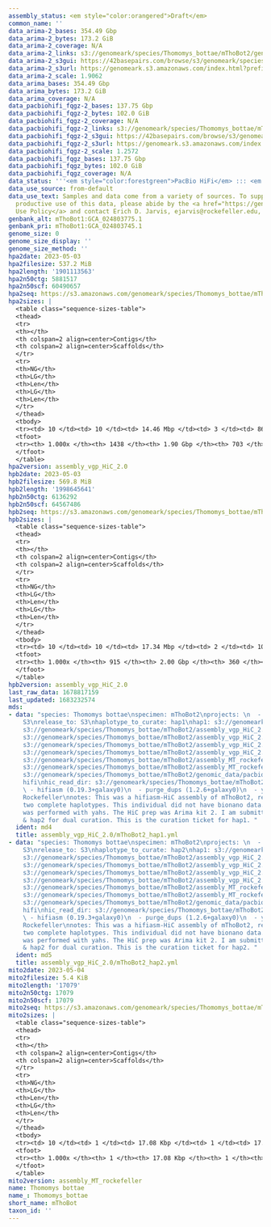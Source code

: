 ```yaml
---
assembly_status: <em style="color:orangered">Draft</em>
common_name: ''
data_arima-2_bases: 354.49 Gbp
data_arima-2_bytes: 173.2 GiB
data_arima-2_coverage: N/A
data_arima-2_links: s3://genomeark/species/Thomomys_bottae/mThoBot2/genomic_data/arima/<br>
data_arima-2_s3gui: https://42basepairs.com/browse/s3/genomeark/species/Thomomys_bottae/mThoBot2/genomic_data/arima/
data_arima-2_s3url: https://genomeark.s3.amazonaws.com/index.html?prefix=species/Thomomys_bottae/mThoBot2/genomic_data/arima/
data_arima-2_scale: 1.9062
data_arima_bases: 354.49 Gbp
data_arima_bytes: 173.2 GiB
data_arima_coverage: N/A
data_pacbiohifi_fqgz-2_bases: 137.75 Gbp
data_pacbiohifi_fqgz-2_bytes: 102.0 GiB
data_pacbiohifi_fqgz-2_coverage: N/A
data_pacbiohifi_fqgz-2_links: s3://genomeark/species/Thomomys_bottae/mThoBot2/genomic_data/pacbio_hifi/<br>
data_pacbiohifi_fqgz-2_s3gui: https://42basepairs.com/browse/s3/genomeark/species/Thomomys_bottae/mThoBot2/genomic_data/pacbio_hifi/
data_pacbiohifi_fqgz-2_s3url: https://genomeark.s3.amazonaws.com/index.html?prefix=species/Thomomys_bottae/mThoBot2/genomic_data/pacbio_hifi/
data_pacbiohifi_fqgz-2_scale: 1.2572
data_pacbiohifi_fqgz_bases: 137.75 Gbp
data_pacbiohifi_fqgz_bytes: 102.0 GiB
data_pacbiohifi_fqgz_coverage: N/A
data_status: '''<em style="color:forestgreen">PacBio HiFi</em> ::: <em style="color:forestgreen">Arima</em>'''
data_use_source: from-default
data_use_text: Samples and data come from a variety of sources. To support fair and
  productive use of this data, please abide by the <a href="https://genome10k.soe.ucsc.edu/data-use-policies/">Data
  Use Policy</a> and contact Erich D. Jarvis, ejarvis@rockefeller.edu, with any questions.
genbank_alt: mThoBot1:GCA_024803775.1
genbank_pri: mThoBot1:GCA_024803745.1
genome_size: 0
genome_size_display: ''
genome_size_method: ''
hpa2date: 2023-05-03
hpa2filesize: 537.2 MiB
hpa2length: '1901113563'
hpa2n50ctg: 5881517
hpa2n50scf: 60490657
hpa2seq: https://s3.amazonaws.com/genomeark/species/Thomomys_bottae/mThoBot2/assembly_vgp_HiC_2.0/mThoBot2.HiC.hap1.20230503.fasta.gz
hpa2sizes: |
  <table class="sequence-sizes-table">
  <thead>
  <tr>
  <th></th>
  <th colspan=2 align=center>Contigs</th>
  <th colspan=2 align=center>Scaffolds</th>
  </tr>
  <tr>
  <th>NG</th>
  <th>LG</th>
  <th>Len</th>
  <th>LG</th>
  <th>Len</th>
  </tr>
  </thead>
  <tbody>
  <tr><td> 10 </td><td> 10 </td><td> 14.46 Mbp </td><td> 3 </td><td> 86.34 Mbp </td></tr><tr><td> 20 </td><td> 26 </td><td> 10.59 Mbp </td><td> 5 </td><td> 84.78 Mbp </td></tr><tr><td> 30 </td><td> 45 </td><td> 8.85 Mbp </td><td> 7 </td><td> 76.12 Mbp </td></tr><tr><td> 40 </td><td> 69 </td><td> 7.38 Mbp </td><td> 10 </td><td> 66.97 Mbp </td></tr><tr style="background-color:#cccccc;"><td> 50 </td><td> 98 </td><td style="background-color:#88ff88;"> 5.88 Mbp </td><td> 13 </td><td style="background-color:#88ff88;"> 60.49 Mbp </td></tr><tr><td> 60 </td><td> 134 </td><td> 4.50 Mbp </td><td> 16 </td><td> 51.83 Mbp </td></tr><tr><td> 70 </td><td> 185 </td><td> 3.22 Mbp </td><td> 20 </td><td> 40.20 Mbp </td></tr><tr><td> 80 </td><td> 259 </td><td> 1.93 Mbp </td><td> 26 </td><td> 26.84 Mbp </td></tr><tr><td> 90 </td><td> 397 </td><td> 0.89 Mbp </td><td> 39 </td><td> 7.45 Mbp </td></tr><tr><td> 100 </td><td> 1438 </td><td> 11.06 Kbp </td><td> 703 </td><td> 11.06 Kbp </td></tr></tbody>
  <tfoot>
  <tr><th> 1.000x </th><th> 1438 </th><th> 1.90 Gbp </th><th> 703 </th><th> 1.90 Gbp </th></tr>
  </tfoot>
  </table>
hpa2version: assembly_vgp_HiC_2.0
hpb2date: 2023-05-03
hpb2filesize: 569.8 MiB
hpb2length: '1998645641'
hpb2n50ctg: 6136292
hpb2n50scf: 64567486
hpb2seq: https://s3.amazonaws.com/genomeark/species/Thomomys_bottae/mThoBot2/assembly_vgp_HiC_2.0/mThoBot2.HiC.hap2.20230503.fasta.gz
hpb2sizes: |
  <table class="sequence-sizes-table">
  <thead>
  <tr>
  <th></th>
  <th colspan=2 align=center>Contigs</th>
  <th colspan=2 align=center>Scaffolds</th>
  </tr>
  <tr>
  <th>NG</th>
  <th>LG</th>
  <th>Len</th>
  <th>LG</th>
  <th>Len</th>
  </tr>
  </thead>
  <tbody>
  <tr><td> 10 </td><td> 10 </td><td> 17.34 Mbp </td><td> 2 </td><td> 106.22 Mbp </td></tr><tr><td> 20 </td><td> 24 </td><td> 11.93 Mbp </td><td> 5 </td><td> 85.91 Mbp </td></tr><tr><td> 30 </td><td> 43 </td><td> 9.30 Mbp </td><td> 7 </td><td> 82.32 Mbp </td></tr><tr><td> 40 </td><td> 67 </td><td> 7.57 Mbp </td><td> 9 </td><td> 71.63 Mbp </td></tr><tr style="background-color:#cccccc;"><td> 50 </td><td> 96 </td><td style="background-color:#88ff88;"> 6.14 Mbp </td><td> 12 </td><td style="background-color:#88ff88;"> 64.57 Mbp </td></tr><tr><td> 60 </td><td> 133 </td><td> 4.82 Mbp </td><td> 16 </td><td> 59.15 Mbp </td></tr><tr><td> 70 </td><td> 180 </td><td> 3.76 Mbp </td><td> 19 </td><td> 50.19 Mbp </td></tr><tr><td> 80 </td><td> 243 </td><td> 2.56 Mbp </td><td> 24 </td><td> 31.63 Mbp </td></tr><tr><td> 90 </td><td> 347 </td><td> 1.31 Mbp </td><td> 35 </td><td> 10.87 Mbp </td></tr><tr><td> 100 </td><td> 915 </td><td> 14.78 Kbp </td><td> 360 </td><td> 14.78 Kbp </td></tr></tbody>
  <tfoot>
  <tr><th> 1.000x </th><th> 915 </th><th> 2.00 Gbp </th><th> 360 </th><th> 2.00 Gbp </th></tr>
  </tfoot>
  </table>
hpb2version: assembly_vgp_HiC_2.0
last_raw_data: 1678817159
last_updated: 1683232574
mds:
- data: "species: Thomomys bottae\nspecimen: mThoBot2\nprojects: \n  - vgp\ndata_location:
    S3\nrelease_to: S3\nhaplotype_to_curate: hap1\nhap1: s3://genomeark/species/Thomomys_bottae/mThoBot2/assembly_vgp_HiC_2.0/mThoBot2.HiC.hap1.20230503.fasta.gz\nhap2:
    s3://genomeark/species/Thomomys_bottae/mThoBot2/assembly_vgp_HiC_2.0/mThoBot2.HiC.hap2.20230503.fasta.gz\npretext_hap1:
    s3://genomeark/species/Thomomys_bottae/mThoBot2/assembly_vgp_HiC_2.0/evaluation/hap1/pretext/mThoBot2_hap1__s2_heatmap.pretext\npretext_hap2:
    s3://genomeark/species/Thomomys_bottae/mThoBot2/assembly_vgp_HiC_2.0/evaluation/hap2/pretext/mThoBot2_hap2__s2_heatmap.pretext\nkmer_spectra_img:
    s3://genomeark/species/Thomomys_bottae/mThoBot2/assembly_vgp_HiC_2.0/evaluation/merqury_postpurge/mThoBot2_png/\nmito:
    s3://genomeark/species/Thomomys_bottae/mThoBot2/assembly_MT_rockefeller/mThoBot2.MT.20230504.fasta.gz\nmito_gb:
    s3://genomeark/species/Thomomys_bottae/mThoBot2/assembly_MT_rockefeller/mThoBot2.MT.20230504.gb\npacbio_read_dir:
    s3://genomeark/species/Thomomys_bottae/mThoBot2/genomic_data/pacbio_hifi/\npacbio_read_type:
    hifi\nhic_read_dir: s3://genomeark/species/Thomomys_bottae/mThoBot2/genomic_data/arima/\npipeline:\n
    \ - hifiasm (0.19.3+galaxy0)\n  - purge_dups (1.2.6+galaxy0)\n  - yahs (1.2a.2+galaxy0)\nassembled_by_group:
    Rockefeller\nnotes: This was a hifiasm-HiC assembly of mThoBot2, resulting in
    two complete haplotypes. This individual did not have bionano data. HiC scaffolding
    was performed with yahs. The HiC prep was Arima kit 2. I am submitting both hap1
    & hap2 for dual curation. This is the curation ticket for hap1. "
  ident: md4
  title: assembly_vgp_HiC_2.0/mThoBot2_hap1.yml
- data: "species: Thomomys bottae\nspecimen: mThoBot2\nprojects: \n  - vgp\ndata_location:
    S3\nrelease_to: S3\nhaplotype_to_curate: hap2\nhap1: s3://genomeark/species/Thomomys_bottae/mThoBot2/assembly_vgp_HiC_2.0/mThoBot2.HiC.hap1.20230503.fasta.gz\nhap2:
    s3://genomeark/species/Thomomys_bottae/mThoBot2/assembly_vgp_HiC_2.0/mThoBot2.HiC.hap2.20230503.fasta.gz\npretext_hap1:
    s3://genomeark/species/Thomomys_bottae/mThoBot2/assembly_vgp_HiC_2.0/evaluation/hap1/pretext/mThoBot2_hap1__s2_heatmap.pretext\npretext_hap2:
    s3://genomeark/species/Thomomys_bottae/mThoBot2/assembly_vgp_HiC_2.0/evaluation/hap2/pretext/mThoBot2_hap2__s2_heatmap.pretext\nkmer_spectra_img:
    s3://genomeark/species/Thomomys_bottae/mThoBot2/assembly_vgp_HiC_2.0/evaluation/merqury_postpurge/mThoBot2_png/\nmito:
    s3://genomeark/species/Thomomys_bottae/mThoBot2/assembly_MT_rockefeller/mThoBot2.MT.20230504.fasta.gz\nmito_gb:
    s3://genomeark/species/Thomomys_bottae/mThoBot2/assembly_MT_rockefeller/mThoBot2.MT.20230504.gb\npacbio_read_dir:
    s3://genomeark/species/Thomomys_bottae/mThoBot2/genomic_data/pacbio_hifi/\npacbio_read_type:
    hifi\nhic_read_dir: s3://genomeark/species/Thomomys_bottae/mThoBot2/genomic_data/arima/\npipeline:\n
    \ - hifiasm (0.19.3+galaxy0)\n  - purge_dups (1.2.6+galaxy0)\n  - yahs (1.2a.2+galaxy0)\nassembled_by_group:
    Rockefeller\nnotes: This was a hifiasm-HiC assembly of mThoBot2, resulting in
    two complete haplotypes. This individual did not have bionano data. HiC scaffolding
    was performed with yahs. The HiC prep was Arima kit 2. I am submitting both hap1
    & hap2 for dual curation. This is the curation ticket for hap2. "
  ident: md5
  title: assembly_vgp_HiC_2.0/mThoBot2_hap2.yml
mito2date: 2023-05-04
mito2filesize: 5.4 KiB
mito2length: '17079'
mito2n50ctg: 17079
mito2n50scf: 17079
mito2seq: https://s3.amazonaws.com/genomeark/species/Thomomys_bottae/mThoBot2/assembly_MT_rockefeller/mThoBot2.MT.20230504.fasta.gz
mito2sizes: |
  <table class="sequence-sizes-table">
  <thead>
  <tr>
  <th></th>
  <th colspan=2 align=center>Contigs</th>
  <th colspan=2 align=center>Scaffolds</th>
  </tr>
  <tr>
  <th>NG</th>
  <th>LG</th>
  <th>Len</th>
  <th>LG</th>
  <th>Len</th>
  </tr>
  </thead>
  <tbody>
  <tr><td> 10 </td><td> 1 </td><td> 17.08 Kbp </td><td> 1 </td><td> 17.08 Kbp </td></tr><tr><td> 20 </td><td> 1 </td><td> 17.08 Kbp </td><td> 1 </td><td> 17.08 Kbp </td></tr><tr><td> 30 </td><td> 1 </td><td> 17.08 Kbp </td><td> 1 </td><td> 17.08 Kbp </td></tr><tr><td> 40 </td><td> 1 </td><td> 17.08 Kbp </td><td> 1 </td><td> 17.08 Kbp </td></tr><tr style="background-color:#cccccc;"><td> 50 </td><td> 1 </td><td style="background-color:#ff8888;"> 17.08 Kbp </td><td> 1 </td><td style="background-color:#ff8888;"> 17.08 Kbp </td></tr><tr><td> 60 </td><td> 1 </td><td> 17.08 Kbp </td><td> 1 </td><td> 17.08 Kbp </td></tr><tr><td> 70 </td><td> 1 </td><td> 17.08 Kbp </td><td> 1 </td><td> 17.08 Kbp </td></tr><tr><td> 80 </td><td> 1 </td><td> 17.08 Kbp </td><td> 1 </td><td> 17.08 Kbp </td></tr><tr><td> 90 </td><td> 1 </td><td> 17.08 Kbp </td><td> 1 </td><td> 17.08 Kbp </td></tr><tr><td> 100 </td><td> 1 </td><td> 17.08 Kbp </td><td> 1 </td><td> 17.08 Kbp </td></tr></tbody>
  <tfoot>
  <tr><th> 1.000x </th><th> 1 </th><th> 17.08 Kbp </th><th> 1 </th><th> 17.08 Kbp </th></tr>
  </tfoot>
  </table>
mito2version: assembly_MT_rockefeller
name: Thomomys bottae
name_: Thomomys_bottae
short_name: mThoBot
taxon_id: ''
---
```

